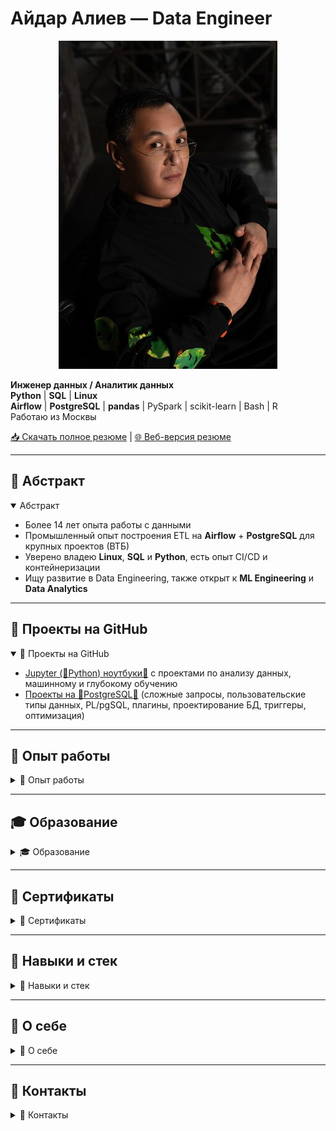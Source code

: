 # Айдар Алиев — Data Engineer

<div align="center">

![ ](photo.jpg)

</div>

**Инженер данных / Аналитик данных**  
**Python** | **SQL** | **Linux**  
**Airflow** | **PostgreSQL** | **pandas** | PySpark | scikit-learn | Bash | R  
Работаю из Москвы

[📥 Скачать полное резюме](https://github.com/aydaraliev/CV/raw/main/CV_Aliev_data_engineer.pdf) | [🌐 Веб-версия резюме](https://инженер-данных.рф)

---

## 📌 Абстракт

<details open>
<summary>Абстракт</summary>

- Более 14 лет опыта работы с данными
- Промышленный опыт построения ETL на **Airflow** + **PostgreSQL** для крупных проектов (ВТБ)
- Уверено владею **Linux**, **SQL** и **Python**, есть опыт CI/CD и контейнеризации
- Ищу развитие в Data Engineering, также открыт к **ML Engineering** и **Data Analytics**

</details>

---

## 📂 Проекты на GitHub

<details open>
<summary>📂 Проекты на GitHub</summary>

- [Jupyter (🐍Python) ноутбуки🔗](https://github.com/aydaraliev/data_science_course_yandex) с проектами по анализу данных, машинному и глубокому обучению
- [Проекты на 🐘PostgreSQL🔗](https://github.com/aydaraliev/SQL_for_development_course_yandex) (сложные запросы, пользовательские типы данных, PL/pgSQL, плагины, проектирование БД, триггеры, оптимизация)
</details>

---

## 🏢 Опыт работы

<details>
<summary>🏢 Опыт работы</summary>

### Иннотех, Группа компаний
*Москва • Ноябрь 2022 — настоящее время*  
*Ведущий российский интегратор IT-решений для корпоративного сектора*  
**Разработчик ETL-процессов (Data Engineer)**

**Стек:** ETL/ELT, **Python**, **SQL**, **Airflow**, **PostgreSQL**, PL/pgSQL, Spark, git, Confluence, Maven

🔗 Подробнее об обязанностях и решённых задачах: [инженер-данных.рф → Иннотех](https://инженер-данных.рф/#job-innotech)














### Институт молекулярной генетики, НИЦ Курчатовский институт
*Москва • Сентябрь 2020 — настоящее время*  
*Ведущий российский научный центр в области молекулярной генетики*  
**Аналитик данных / Биоинформатик**

**Стек:** **Python**, R, bash, **Linux**, tabix, vcftools, bcftools, plink2, multiprocessing, FOSS

🔗 Подробнее об обязанностях и решённых задачах: [инженер-данных.рф → ИМГ, Курчатовский институт](https://инженер-данных.рф/#job-img-kurchatov)


---

### Департамент здравоохранения города Москвы
*Москва • Август 2021 — Ноябрь 2022*  
*Крупнейшая медицинская организация, управляющая цифровыми сервисами и данными здравоохранения Москвы*  
**Аналитик данных**

**Стек:** ETL/ELT, **Python**, **SQL**, ClickHouse, **Airflow**, **pandas**, openpyxl, requests, matplotlib, seaborn

🔗 Подробнее об обязанностях и решённых задачах: [инженер-данных.рф → ДЗМ](https://инженер-данных.рф/#job-dzm)


---

### Работа в лабораториях, преподавание
*Москва / Новая Зеландия / Амстердам / Бишкек • Август 2011 — Сентябрь 2020*  
*Исследовательская и образовательная деятельность в международных лабораториях и вузах*  
**Биоинформатик (ETL/ELT-пайплайны, анализ данных, моделирование, преподавание)**

**Стек:** **Python**, Bash, R, Java, **Linux**, C/C++ build tools, scikit-learn, multiprocessing, FOSS

🔗 Подробнее об обязанностях и решённых задачах: [инженер-данных.рф → Лабы и преподавание](https://инженер-данных.рф/#job-labs-teaching)


</details>

---

## 🎓 Образование

<details>
<summary>🎓 Образование</summary>

| Год  | Учебное заведение                          | Специальность и квалификация                  |
|------|-------------------------------------------|----------------------------------------------|
| 2014 | Massey University, Новая Зеландия         | Master in Computational Biology              |
| 2011 | МГУ им. М.В. Ломоносова (ФФМ)             | Лечебное дело (врач)                         |
| 2011 | МГУ им. М.В. Ломоносова (ВМиК)            | Разработчик (доп. квалификация)              |
</details>

---

## 🏅 Сертификаты

<details>
<summary>🏅 Сертификаты</summary>

- **2024** — **SQL** для разработчиков (Яндекс Практикум)
- **2023** — Специалист по Data Science (Яндекс Практикум)
- **2020** — **Python** and Flask Bootcamp (Udemy)
- **2018** — Data Science Math Skills, Statistics with R, OOP in Java, REST APIs, Linear Algebra, Calculus (Coursera/edX/Stanford)
</details>

---

## 🔨 Навыки и стек

<details>
<summary>🔨 Навыки и стек</summary>

- **Языки:** **Python**, **SQL**, R, Java
- **Модули Python:** multiprocessing, os, requests, json
- **Базы данных и хранилища:** **PostgreSQL**, ClickHouse, S3
- **ETL и Workflow:** **Airflow**, Cron, Prefect 2, PySpark, Spark
- **Анализ данных:** **pandas**, matplotlib, seaborn, scikit-learn, Jupyter, Excel
- **API и Web:** REST, Flask, requests, json
- **DevOps:** git, Docker, CI/CD
- **ОС:** **Linux** (Ubuntu, Tuxedo OS), Windows, MacOS
</details>

---

## 💬 О себе

<details>
<summary>💬 О себе</summary>

- Учился программировать на ВМиК МГУ параллельно с дипломом врача (ФФМ МГУ).
- После выпуска занимался сначала биоинформатикой, затем полностью перешёл в ETL и Data Engineering.
- Уверенно владею **Python** и **SQL**. Стремлюсь углубить свои знания при помощи онлайн обучения.
- Имею 3 года промышленного опыта разработки ETL процессов (**Airflow**, **pandas**, **PostgreSQL**, ClickHouse).
- Сторонник непрерывного обучения. Сейчас прохожу курс по инженерии данных на Яндекс Практикум. Поступил в магистратуру ВШЭ по инженерии данных (обучение онлайн).
- Слежу за новостями в области Data Science через подписку на medium.
- Изучал основы теории игр и эволюционные вычисления в Universiteit van Amsterdam и Vrije Universiteit (Амстердам).
- Анализировал структурированные данные и моделировал биологические системы.
- Преподавал **Python** и основы анализа данных студентам.
- Уверенно работаю в командной строке **Linux**, пишу скрипты на bash.
- Открыт к предложениям Data Engineer, ML Engineer и Data Analyst.
</details>

---

## 📲 Контакты

<details>
<summary>📲 Контакты</summary>

<div align="center">

### 🌐 Веб-версия резюме: [**инженер-данных.рф**](https://инженер-данных.рф)

<img src="./qr.png" width="50%">

[📥 Скачать полное резюме (PDF)](https://github.com/aydaraliev/CV/raw/main/CV_Aliev_data_engineer.pdf)

</div>
</details>
